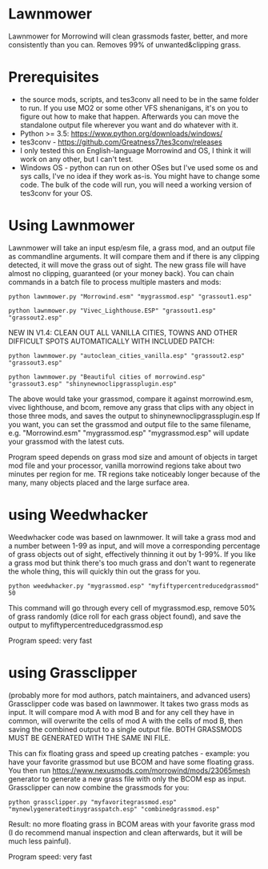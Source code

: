 # Lawnmower
Lawnmower for Morrowind will clean grassmods faster, better, and more consistently than you can. Removes 99% of unwanted&amp;clipping grass.

# Prerequisites

- the source mods, scripts, and tes3conv all need to be in the same folder to run. If you use MO2 or some other VFS shenanigans, it's on you to figure out how to make that happen. Afterwards you can move the standalone output file wherever you want and do whatever with it.
- Python >= 3.5: https://www.python.org/downloads/windows/
- tes3conv - https://github.com/Greatness7/tes3conv/releases
- I only tested this on English-language Morrowind and OS, I think it will work on any other, but I can't test.
- Windows OS - python can run on other OSes but I've used some os and sys calls, I've no idea if they work as-is. You might have to change some code. The bulk of the code will run, you will need a working version of tes3conv for your OS.


# Using Lawnmower

Lawnmower will take an input esp/esm file, a grass mod, and an output file as commandline arguments. It will compare them and if there is any clipping detected, it will move the grass out of sight. The new grass file will have almost no clipping, guaranteed (or your money back). You can chain commands in a batch file to process multiple masters and mods:

`python lawnmower.py "Morrowind.esm" "mygrassmod.esp" "grassout1.esp"`

`python lawnmower.py "Vivec_Lighthouse.ESP" "grassout1.esp" "grassout2.esp"`

NEW IN V1.4: CLEAN OUT ALL VANILLA CITIES, TOWNS AND OTHER DIFFICULT SPOTS AUTOMATICALLY WITH INCLUDED PATCH:

`python lawnmower.py "autoclean_cities_vanilla.esp" "grassout2.esp" "grassout3.esp"`  

`python lawnmower.py "Beautiful cities of morrowind.esp" "grassout3.esp" "shinynewnoclipgrassplugin.esp"`

The above would take your grassmod, compare it against morrowind.esm, vivec lighthouse, and bcom, remove any grass that clips with any object in those three mods, and saves the output to shinynewnoclipgrassplugin.esp
If you want, you can set the grassmod and output file to the same filename, e.g. "Morrowind.esm" "mygrassmod.esp" "mygrassmod.esp" will update your grassmod with the latest cuts.

Program speed depends on grass mod size and amount of objects in target mod file and your processor, vanilla morrowind regions take about two minutes per region for me. TR regions take noticeably longer because of the many, many objects placed and the large surface area.

# using Weedwhacker

Weedwhacker code was based on lawnmower. It will take a grass mod and a number between 1-99 as input, and will move a corresponding percentage of grass objects out of sight, effectively thinning it out by 1-99%. If you like a grass mod but think there's too much grass and don't want to regenerate the whole thing, this will quickly thin out the grass for you.

`python weedwhacker.py "mygrassmod.esp" "myfiftypercentreducedgrassmod" 50`

This command will go through every cell of mygrassmod.esp, remove 50% of grass randomly (dice roll for each grass object found), and save the output to myfiftypercentreducedgrassmod.esp

Program speed: very fast

# using Grassclipper

(probably more for mod authors, patch maintainers, and advanced users) Grassclipper code was based on lawnmower. It takes two grass mods as input. It will compare mod A with mod B and for any cell they have in common, will overwrite the cells of mod A with the cells of mod B, then saving the combined output to a single output file. BOTH GRASSMODS MUST BE GENERATED WITH THE SAME INI FILE.

This can fix floating grass and speed up creating patches - example: you have your favorite grassmod but use BCOM and have some floating grass. You then run https://www.nexusmods.com/morrowind/mods/23065mesh generator to generate a new grass file with only the BCOM esp as input. Grassclipper can now combine the grassmods for you:

`python grassclipper.py "myfavoritegrassmod.esp" "mynewlygeneratedtinygrasspatch.esp" "combinedgrassmod.esp"`


Result: no more floating grass in BCOM areas with your favorite grass mod (I do recommend manual inspection and clean afterwards, but it will be much less painful). 

Program speed: very fast
